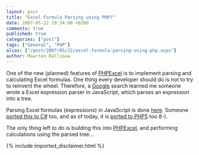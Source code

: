 ```yaml
---
layout: post
title: "Excel Formula Parsing using PHP?"
date: 2007-05-22 19:34:00 +0200
comments: true
published: true
categories: ["post"]
tags: ["General", "PHP"]
alias: ["/post/2007/05/22/excel-formula-parsing-using-php.aspx"]
author: Maarten Balliauw
---
```

<p>One of the new (planned) features of <a href="http://www.phpexcel.net" mce_href="http://www.phpexcel.net">PHPExcel</a> is to implement parsing and calculating Excel formulas. One thing every developer should do is not to try to reinvent the wheel. Therefore, a <a href="http://www.google.com" mce_href="http://www.google.com">Google</a> search learned me someone wrote a Excel expression parser in JavaScript, which parses an expression into a tree. </p><p>Parsing Excel formulas (expressions) in JavaScript is done <a href="http://ewbi.blogs.com/develops/2004/12/excel_formula_p.html" mce_href="http://ewbi.blogs.com/develops/2004/12/excel_formula_p.html">here</a>. Someone <a href="http://ewbi.blogs.com/develops/2007/03/excel_formula_p.html" mce_href="http://ewbi.blogs.com/develops/2007/03/excel_formula_p.html">ported this to C#</a> too, and as of today, it is <a href="/files/FormulaParser.zip">ported to PHP5</a> too&nbsp;8-).<br> </p><p>The only thing left to do is&nbsp;building this into <a href="http://www.phpexcel.net" mce_href="http://www.phpexcel.net">PHPExcel</a>, and performing calculations using the parsed tree...</p>
{% include imported_disclaimer.html %}

